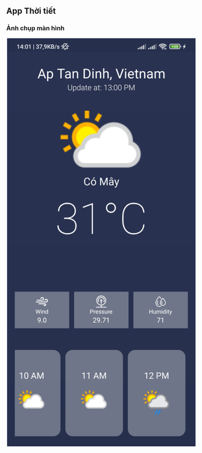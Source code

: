 ## App Thời tiết 
### Ảnh chụp màn hình
<p float="left" style="text-align: center">
  <img src="screenshot/sc1.jpg" width=500>
</p>
